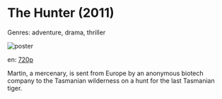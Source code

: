 # The Hunter (2011)

Genres: adventure, drama, thriller

![poster](http://image.tmdb.org/t/p/w500/bOFbHYbVqNAaBjDttwCmnbOKidx.jpg)

en:
  [720p](magnet:?xt=urn:btih:80950D71E7B3BF4A7E15637912005A4A161137EC&tr=udp://glotorrents.pw:6969/announce&tr=udp://tracker.opentrackr.org:1337/announce&tr=udp://torrent.gresille.org:80/announce&tr=udp://tracker.openbittorrent.com:80&tr=udp://tracker.coppersurfer.tk:6969&tr=udp://tracker.leechers-paradise.org:6969&tr=udp://p4p.arenabg.ch:1337&tr=udp://tracker.internetwarriors.net:1337)
  


Martin, a mercenary, is sent from Europe by an anonymous biotech company to the Tasmanian wilderness on a hunt for the last Tasmanian tiger.
